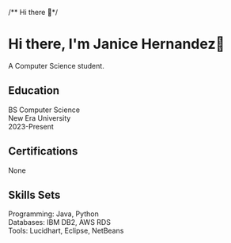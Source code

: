 /** Hi there 👋*/

<!--
**JaniceHernandez/JaniceHernandez** is a ✨ _special_ ✨ repository because its `README.md` (this file) appears on your GitHub profile.

Here are some ideas to get you started:

- 🔭 I’m currently working on ...
- 🌱 I’m currently learning ...
- 👯 I’m looking to collaborate on ...
- 🤔 I’m looking for help with ...
- 💬 Ask me about ...
- 📫 How to reach me: ...
- 😄 Pronouns: ...
- ⚡ Fun fact: ...
-->
<h1>Hi there, I'm Janice Hernandez👋</h1>

<p>A Computer Science student.</p>

<h2>Education</h2>
BS Computer Science</br>
New Era University</br>
2023-Present

<h2>Certifications</h2>
None

<h2>Skills Sets</h2>
Programming: Java, Python</br>
Databases: IBM DB2, AWS RDS</br>
Tools: Lucidhart, Eclipse, NetBeans
